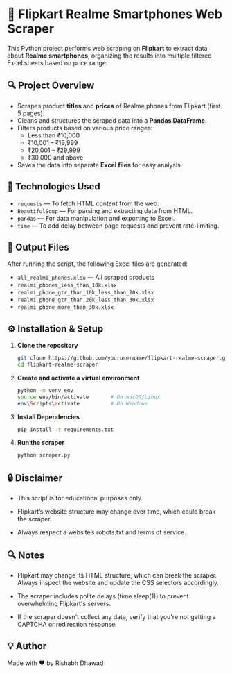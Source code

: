 # 📱 Flipkart Realme Smartphones Web Scraper

This Python project performs web scraping on **Flipkart** to extract data about **Realme smartphones**, organizing the results into multiple filtered Excel sheets based on price range.


## 🔍 Project Overview

- Scrapes product **titles** and **prices** of Realme phones from Flipkart (first 5 pages).
- Cleans and structures the scraped data into a **Pandas DataFrame**.
- Filters products based on various price ranges:
  - Less than ₹10,000
  - ₹10,001 – ₹19,999
  - ₹20,001 – ₹29,999
  - ₹30,000 and above
- Saves the data into separate **Excel files** for easy analysis.



## 🚀 Technologies Used

- `requests` — To fetch HTML content from the web.
- `BeautifulSoup` — For parsing and extracting data from HTML.
- `pandas` — For data manipulation and exporting to Excel.
- `time` — To add delay between page requests and prevent rate-limiting.


## 📁 Output Files

After running the script, the following Excel files are generated:

- `all_realmi_phones.xlsx` — All scraped products
- `realmi_phones_less_than_10k.xlsx`
- `realmi_phone_gtr_than_10k_less_than_20k.xlsx`
- `realmi_phone_gtr_than_20k_less_than_30k.xlsx`
- `realmi_phone_more_than_30k.xlsx`


## ⚙️ Installation & Setup

1. **Clone the repository**
   ```bash
   git clone https://github.com/yourusername/flipkart-realme-scraper.git
   cd flipkart-realme-scraper

2. **Create and activate a virtual environment**
    ```bash
    python -m venv env
    source env/bin/activate       # On macOS/Linux
    env\Scripts\activate          # On Windows

3. **Install Dependencies**
    ```bash
    pip install -r requirements.txt

4. **Run the scraper**
    ```bash
    python scraper.py    

## 🔒 Disclaimer

- This script is for educational purposes only.

- Flipkart’s website structure may change over time, which could break the scraper.

- Always respect a website’s robots.txt and terms of service.

## 🔍 Notes

- Flipkart may change its HTML structure, which can break the scraper. Always inspect the website and update the CSS selectors accordingly.

- The scraper includes polite delays (time.sleep(1)) to prevent overwhelming Flipkart's servers.

- If the scraper doesn't collect any data, verify that you're not getting a CAPTCHA or redirection response.


## 💡 Author
Made with ❤️ by Rishabh Dhawad
